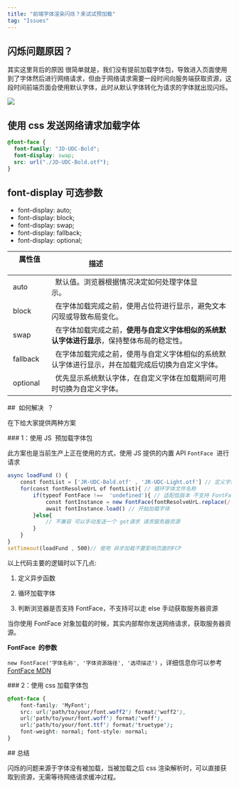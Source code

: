 ```yaml
---
title: "前端字体渲染闪烁？来试试预加载"
tag: "Issues"
---
```


## 闪烁问题原因？

其实这里背后的原因 很简单就是，我们没有提前加载字体包，导致进入页面使用到了字体然后进行网络请求，但由于网络请求需要一段时间向服务端获取资源，这段时间前端页面会使用默认字体，此时从默认字体转化为请求的字体就出现闪烁。

<img src="../imgs/12/08.webp" />

## 使用 css 发送网络请求加载字体

```css
@font-face {
  font-family: "JD-UDC-Bold";
  font-display: swap;
  src: url("./JD-UDC-Bold.otf");
}
```

## font-display 可选参数

- font-display: auto;
- font-display: block;
- font-display: swap;
- font-display: fallback;
- font-display: optional;

|   属性值        |   描述                                                                                              |
| --------------- | --------------------------------------------------------------------------------------------------- |
|  auto           |   默认值。浏览器根据情况决定如何处理字体显示。                                                      |
|  block          |   在字体加载完成之前，使用占位符进行显示，避免文本闪现或导致布局变化。                              |
|  swap           |   在字体加载完成之前，**使用与自定义字体相似的系统默认字体进行显示**，保持整体布局的稳定性。        |
|  fallback       |   在字体加载完成之前，使用与自定义字体相似的系统默认字体进行显示，并在加载完成后切换为自定义字体。  |
|  optional       |   优先显示系统默认字体，在自定义字体在加载期间可用时切换为自定义字体。                              |

##  如何解决  ？

在下给大家提供两种方案

### 1：使用 JS  预加载字体包

此方案也是当前生产上正在使用的方式，使用 JS 提供的内置 API `FontFace`  进行请求

```js
async loadFund () { 
    const fontList = ['JR-UDC-Bold.otf' , 'JR-UDC-Light.otf'] // 定义字体文件名称
    for(const fontResolveUrL of fontList){ // 循环字体文件名称
        if(typeof FontFace !==  'undefined'){ // 适配低版本 不支持 FontFace 的情况
            const fontInstance = new FontFace(fontResolveUrL.replace(/.otf/ , '') , `url(../fonts/${fontResolveUrL})`) // 如果浏览器支持 FontFace 则创建实例
            await fontInstance.load() // 开始加载字体
        }else{
            // 不兼容 可以手动发送一个 get请求 请求服务器资源
        }
    }
}
setTimeout(loadFund , 500)// 使用 异步加载不要影响页面的FCP
```

以上代码主要的逻辑时以下几点:

1. 定义异步函数

2. 循环加载字体

3. 判断浏览器是否支持 FontFace，不支持可以走 else 手动获取服务器资源

当你使用 FontFace 对象加载的时候，其实内部帮你发送网络请求，获取服务器资源。

**FontFace  的参数**

`new FontFace('字体名称', '字体资源路径', '选项描述')` ，详细信息你可以参考[FontFace MDN](https://developer.mozilla.org/en-US/docs/Web/API/FontFace/FontFace)

### 2：使用 css 加载字体包

```css
@font-face {
    font-family: 'MyFont';
    src: url('path/to/your/font.woff2') format('woff2'), 
    url('path/to/your/font.woff') format('woff'), 
    url('path/to/your/font.ttf') format('truetype'); 
    font-weight: normal; font-style: normal; 
}
```

## 总结

闪烁的问题来源于字体没有被加载，当被加载之后 css 渲染解析时，可以直接获取到资源，无需等待网络请求缓冲过程。
